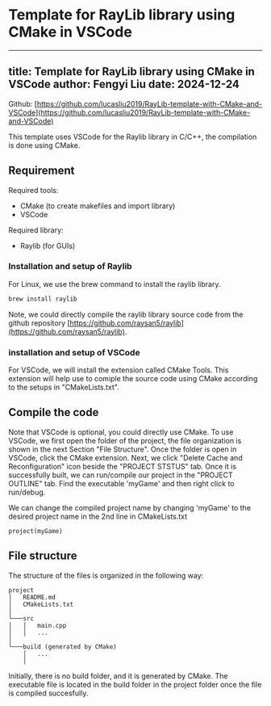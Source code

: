 # Template for RayLib library using CMake in VSCode
---
title: Template for RayLib library using CMake in VSCode
author: Fengyi Liu
date: 2024-12-24
---
Github: [https://github.com/lucasliu2019/RayLib-template-with-CMake-and-VSCode](https://github.com/lucasliu2019/RayLib-template-with-CMake-and-VSCode)

This template uses VSCode for the Raylib library in C/C++, the compilation is done using CMake.


## Requirement
Required tools:
- CMake (to create makefiles and import library)
- VSCode

Required library:
- Raylib (for GUIs)

### Installation and setup of Raylib
For Linux, we use the brew command to install the raylib library. 
```sh
brew install raylib 
```

Note, we could directly compile the raylib library source code from the github repository [https://github.com/raysan5/raylib](https://github.com/raysan5/raylib).

### installation and setup of VSCode
For VSCode, we will install the extension called CMake Tools. This extension will help use to comiple the source code using CMake according to the setups in "CMakeLists.txt".


## Compile the code
Note that VSCode is optional, you could directly use CMake. To use VSCode, we first open the folder of the project, the file organization is shown in the next Section "File Structure". Once the folder is open in VSCode, click the CMake extension. Next, we click "Delete Cache and Reconfiguration" icon beside the "PROJECT STSTUS" tab. Once it is successfully built, we can run/compile our project in the "PROJECT OUTLINE" tab. Find the executable 'myGame' and then right click to run/debug. 

We can change the compiled project name by changing 'myGame' to the desired project name in the 2nd line in CMakeLists.txt
```
project(myGame)
```

## File structure
The structure of the files is organized in the following way:
```
project
│   README.md
│   CMakeLists.txt    
│
└───src
│   │   main.cpp
│   │   ...
│   
└───build (generated by CMake)
    │   ...
    │
```

Initially, there is no build folder, and it is generated by CMake. The executable file is located in the build folder in the project folder once the file is compiled succesfully.
